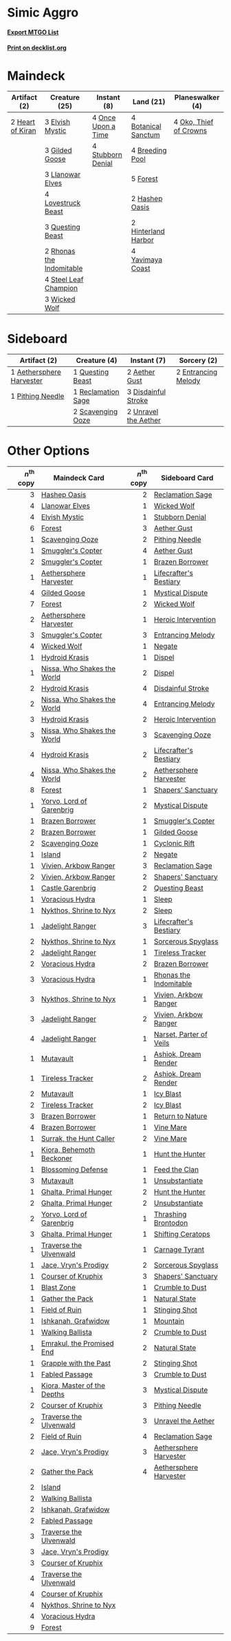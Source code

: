 # Simic Aggro

#### [Export MTGO List](../collection/Simic%20Aggro/Simic%20Aggro.txt)
#### [Print on decklist.org](http://decklist.org/?deckmain=4%09Botanical%20Sanctum%0A4%09Breeding%20Pool%0A3%09Elvish%20Mystic%0A5%09Forest%0A3%09Gilded%20Goose%0A2%09Hashep%20Oasis%0A2%09Heart%20of%20Kiran%0A2%09Hinterland%20Harbor%0A3%09Llanowar%20Elves%0A4%09Lovestruck%20Beast%0A4%09Oko,%20Thief%20of%20Crowns%0A4%09Once%20Upon%20a%20Time%0A3%09Questing%20Beast%0A2%09Rhonas%20the%20Indomitable%0A4%09Steel%20Leaf%20Champion%0A4%09Stubborn%20Denial%0A3%09Wicked%20Wolf%0A4%09Yavimaya%20Coast&deckside=2%09Aether%20Gust%0A1%09Aethersphere%20Harvester%0A3%09Disdainful%20Stroke%0A2%09Entrancing%20Melody%0A1%09Pithing%20Needle%0A1%09Questing%20Beast%0A1%09Reclamation%20Sage%0A2%09Scavenging%20Ooze%0A2%09Unravel%20the%20Aether)
# Maindeck

|                                       Artifact (2)                                        |                                           Creature (25)                                           |                                         Instant (8)                                         |                                          Land (21)                                           |                                        Planeswalker (4)                                         |
|-------------------------------------------------------------------------------------------|---------------------------------------------------------------------------------------------------|---------------------------------------------------------------------------------------------|----------------------------------------------------------------------------------------------|-------------------------------------------------------------------------------------------------|
|2 [Heart of Kiran](http://gatherer.wizards.com/Pages/Card/Details.aspx?multiverseid=423820)|3 [Elvish Mystic](http://gatherer.wizards.com/Pages/Card/Details.aspx?multiverseid=389499)         |4 [Once Upon a Time](http://gatherer.wizards.com/Pages/Card/Details.aspx?multiverseid=473131)|4 [Botanical Sanctum](http://gatherer.wizards.com/Pages/Card/Details.aspx?multiverseid=417817)|4 [Oko, Thief of Crowns](http://gatherer.wizards.com/Pages/Card/Details.aspx?multiverseid=473159)|
|                                                                                           |3 [Gilded Goose](http://gatherer.wizards.com/Pages/Card/Details.aspx?multiverseid=473122)          |4 [Stubborn Denial](http://gatherer.wizards.com/Pages/Card/Details.aspx?multiverseid=386673) |4 [Breeding Pool](http://gatherer.wizards.com/Pages/Card/Details.aspx?multiverseid=97088)     |                                                                                                 |
|                                                                                           |3 [Llanowar Elves](http://gatherer.wizards.com/Pages/Card/Details.aspx?multiverseid=129626)        |                                                                                             |5 [Forest](http://gatherer.wizards.com/Pages/Card/Details.aspx?multiverseid=439860)           |                                                                                                 |
|                                                                                           |4 [Lovestruck Beast](http://gatherer.wizards.com/Pages/Card/Details.aspx?multiverseid=473127)      |                                                                                             |2 [Hashep Oasis](http://gatherer.wizards.com/Pages/Card/Details.aspx?multiverseid=430866)     |                                                                                                 |
|                                                                                           |3 [Questing Beast](http://gatherer.wizards.com/Pages/Card/Details.aspx?multiverseid=473133)        |                                                                                             |2 [Hinterland Harbor](http://gatherer.wizards.com/Pages/Card/Details.aspx?multiverseid=443128)|                                                                                                 |
|                                                                                           |2 [Rhonas the Indomitable](http://gatherer.wizards.com/Pages/Card/Details.aspx?multiverseid=426884)|                                                                                             |4 [Yavimaya Coast](http://gatherer.wizards.com/Pages/Card/Details.aspx?multiverseid=129810)   |                                                                                                 |
|                                                                                           |4 [Steel Leaf Champion](http://gatherer.wizards.com/Pages/Card/Details.aspx?multiverseid=443070)   |                                                                                             |                                                                                              |                                                                                                 |
|                                                                                           |3 [Wicked Wolf](http://gatherer.wizards.com/Pages/Card/Details.aspx?multiverseid=473143)           |                                                                                             |                                                                                              |                                                                                                 |


# Sideboard

|                                           Artifact (2)                                            |                                        Creature (4)                                         |                                          Instant (7)                                          |                                         Sorcery (2)                                          |
|---------------------------------------------------------------------------------------------------|---------------------------------------------------------------------------------------------|-----------------------------------------------------------------------------------------------|----------------------------------------------------------------------------------------------|
|1 [Aethersphere Harvester](http://gatherer.wizards.com/Pages/Card/Details.aspx?multiverseid=423809)|1 [Questing Beast](http://gatherer.wizards.com/Pages/Card/Details.aspx?multiverseid=473133)  |2 [Aether Gust](http://gatherer.wizards.com/Pages/Card/Details.aspx?multiverseid=466796)       |2 [Entrancing Melody](http://gatherer.wizards.com/Pages/Card/Details.aspx?multiverseid=435207)|
|1 [Pithing Needle](http://gatherer.wizards.com/Pages/Card/Details.aspx?multiverseid=129526)        |1 [Reclamation Sage](http://gatherer.wizards.com/Pages/Card/Details.aspx?multiverseid=389651)|3 [Disdainful Stroke](http://gatherer.wizards.com/Pages/Card/Details.aspx?multiverseid=420705) |                                                                                              |
|                                                                                                   |2 [Scavenging Ooze](http://gatherer.wizards.com/Pages/Card/Details.aspx?multiverseid=420783) |2 [Unravel the Aether](http://gatherer.wizards.com/Pages/Card/Details.aspx?multiverseid=378515)|                                                                                              |


# Other Options

|*n*<sup>th</sup> copy|                                            Maindeck Card                                             |*n*<sup>th</sup> copy|                                          Sideboard Card                                          |
|--------------------:|------------------------------------------------------------------------------------------------------|--------------------:|--------------------------------------------------------------------------------------------------|
|                    3|[Hashep Oasis](http://gatherer.wizards.com/Pages/Card/Details.aspx?multiverseid=430866)               |                    2|[Reclamation Sage](http://gatherer.wizards.com/Pages/Card/Details.aspx?multiverseid=389651)       |
|                    4|[Llanowar Elves](http://gatherer.wizards.com/Pages/Card/Details.aspx?multiverseid=129626)             |                    1|[Wicked Wolf](http://gatherer.wizards.com/Pages/Card/Details.aspx?multiverseid=473143)            |
|                    4|[Elvish Mystic](http://gatherer.wizards.com/Pages/Card/Details.aspx?multiverseid=389499)              |                    1|[Stubborn Denial](http://gatherer.wizards.com/Pages/Card/Details.aspx?multiverseid=386673)        |
|                    6|[Forest](http://gatherer.wizards.com/Pages/Card/Details.aspx?multiverseid=439860)                     |                    3|[Aether Gust](http://gatherer.wizards.com/Pages/Card/Details.aspx?multiverseid=466796)            |
|                    1|[Scavenging Ooze](http://gatherer.wizards.com/Pages/Card/Details.aspx?multiverseid=420783)            |                    2|[Pithing Needle](http://gatherer.wizards.com/Pages/Card/Details.aspx?multiverseid=129526)         |
|                    1|[Smuggler's Copter](http://gatherer.wizards.com/Pages/Card/Details.aspx?multiverseid=417808)          |                    4|[Aether Gust](http://gatherer.wizards.com/Pages/Card/Details.aspx?multiverseid=466796)            |
|                    2|[Smuggler's Copter](http://gatherer.wizards.com/Pages/Card/Details.aspx?multiverseid=417808)          |                    1|[Brazen Borrower](http://gatherer.wizards.com/Pages/Card/Details.aspx?multiverseid=473001)        |
|                    1|[Aethersphere Harvester](http://gatherer.wizards.com/Pages/Card/Details.aspx?multiverseid=423809)     |                    1|[Lifecrafter's Bestiary](http://gatherer.wizards.com/Pages/Card/Details.aspx?multiverseid=423829) |
|                    4|[Gilded Goose](http://gatherer.wizards.com/Pages/Card/Details.aspx?multiverseid=473122)               |                    1|[Mystical Dispute](http://gatherer.wizards.com/Pages/Card/Details.aspx?multiverseid=473020)       |
|                    7|[Forest](http://gatherer.wizards.com/Pages/Card/Details.aspx?multiverseid=439860)                     |                    2|[Wicked Wolf](http://gatherer.wizards.com/Pages/Card/Details.aspx?multiverseid=473143)            |
|                    2|[Aethersphere Harvester](http://gatherer.wizards.com/Pages/Card/Details.aspx?multiverseid=423809)     |                    1|[Heroic Intervention](http://gatherer.wizards.com/Pages/Card/Details.aspx?multiverseid=423776)    |
|                    3|[Smuggler's Copter](http://gatherer.wizards.com/Pages/Card/Details.aspx?multiverseid=417808)          |                    3|[Entrancing Melody](http://gatherer.wizards.com/Pages/Card/Details.aspx?multiverseid=435207)      |
|                    4|[Wicked Wolf](http://gatherer.wizards.com/Pages/Card/Details.aspx?multiverseid=473143)                |                    1|[Negate](http://gatherer.wizards.com/Pages/Card/Details.aspx?multiverseid=423707)                 |
|                    1|[Hydroid Krasis](http://gatherer.wizards.com/Pages/Card/Details.aspx?multiverseid=457327)             |                    1|[Dispel](http://gatherer.wizards.com/Pages/Card/Details.aspx?multiverseid=401858)                 |
|                    1|[Nissa, Who Shakes the World](http://gatherer.wizards.com/Pages/Card/Details.aspx?multiverseid=461096)|                    2|[Dispel](http://gatherer.wizards.com/Pages/Card/Details.aspx?multiverseid=401858)                 |
|                    2|[Hydroid Krasis](http://gatherer.wizards.com/Pages/Card/Details.aspx?multiverseid=457327)             |                    4|[Disdainful Stroke](http://gatherer.wizards.com/Pages/Card/Details.aspx?multiverseid=420705)      |
|                    2|[Nissa, Who Shakes the World](http://gatherer.wizards.com/Pages/Card/Details.aspx?multiverseid=461096)|                    4|[Entrancing Melody](http://gatherer.wizards.com/Pages/Card/Details.aspx?multiverseid=435207)      |
|                    3|[Hydroid Krasis](http://gatherer.wizards.com/Pages/Card/Details.aspx?multiverseid=457327)             |                    2|[Heroic Intervention](http://gatherer.wizards.com/Pages/Card/Details.aspx?multiverseid=423776)    |
|                    3|[Nissa, Who Shakes the World](http://gatherer.wizards.com/Pages/Card/Details.aspx?multiverseid=461096)|                    3|[Scavenging Ooze](http://gatherer.wizards.com/Pages/Card/Details.aspx?multiverseid=420783)        |
|                    4|[Hydroid Krasis](http://gatherer.wizards.com/Pages/Card/Details.aspx?multiverseid=457327)             |                    2|[Lifecrafter's Bestiary](http://gatherer.wizards.com/Pages/Card/Details.aspx?multiverseid=423829) |
|                    4|[Nissa, Who Shakes the World](http://gatherer.wizards.com/Pages/Card/Details.aspx?multiverseid=461096)|                    2|[Aethersphere Harvester](http://gatherer.wizards.com/Pages/Card/Details.aspx?multiverseid=423809) |
|                    8|[Forest](http://gatherer.wizards.com/Pages/Card/Details.aspx?multiverseid=439860)                     |                    1|[Shapers' Sanctuary](http://gatherer.wizards.com/Pages/Card/Details.aspx?multiverseid=435362)     |
|                    1|[Yorvo, Lord of Garenbrig](http://gatherer.wizards.com/Pages/Card/Details.aspx?multiverseid=473147)   |                    2|[Mystical Dispute](http://gatherer.wizards.com/Pages/Card/Details.aspx?multiverseid=473020)       |
|                    1|[Brazen Borrower](http://gatherer.wizards.com/Pages/Card/Details.aspx?multiverseid=473001)            |                    1|[Smuggler's Copter](http://gatherer.wizards.com/Pages/Card/Details.aspx?multiverseid=417808)      |
|                    2|[Brazen Borrower](http://gatherer.wizards.com/Pages/Card/Details.aspx?multiverseid=473001)            |                    1|[Gilded Goose](http://gatherer.wizards.com/Pages/Card/Details.aspx?multiverseid=473122)           |
|                    2|[Scavenging Ooze](http://gatherer.wizards.com/Pages/Card/Details.aspx?multiverseid=420783)            |                    1|[Cyclonic Rift](http://gatherer.wizards.com/Pages/Card/Details.aspx?multiverseid=389477)          |
|                    1|[Island](http://gatherer.wizards.com/Pages/Card/Details.aspx?multiverseid=439857)                     |                    2|[Negate](http://gatherer.wizards.com/Pages/Card/Details.aspx?multiverseid=423707)                 |
|                    1|[Vivien, Arkbow Ranger](http://gatherer.wizards.com/Pages/Card/Details.aspx?multiverseid=466953)      |                    3|[Reclamation Sage](http://gatherer.wizards.com/Pages/Card/Details.aspx?multiverseid=389651)       |
|                    2|[Vivien, Arkbow Ranger](http://gatherer.wizards.com/Pages/Card/Details.aspx?multiverseid=466953)      |                    2|[Shapers' Sanctuary](http://gatherer.wizards.com/Pages/Card/Details.aspx?multiverseid=435362)     |
|                    1|[Castle Garenbrig](http://gatherer.wizards.com/Pages/Card/Details.aspx?multiverseid=473202)           |                    2|[Questing Beast](http://gatherer.wizards.com/Pages/Card/Details.aspx?multiverseid=473133)         |
|                    1|[Voracious Hydra](http://gatherer.wizards.com/Pages/Card/Details.aspx?multiverseid=466954)            |                    1|[Sleep](http://gatherer.wizards.com/Pages/Card/Details.aspx?multiverseid=405385)                  |
|                    1|[Nykthos, Shrine to Nyx](http://gatherer.wizards.com/Pages/Card/Details.aspx?multiverseid=373713)     |                    2|[Sleep](http://gatherer.wizards.com/Pages/Card/Details.aspx?multiverseid=405385)                  |
|                    1|[Jadelight Ranger](http://gatherer.wizards.com/Pages/Card/Details.aspx?multiverseid=439793)           |                    3|[Lifecrafter's Bestiary](http://gatherer.wizards.com/Pages/Card/Details.aspx?multiverseid=423829) |
|                    2|[Nykthos, Shrine to Nyx](http://gatherer.wizards.com/Pages/Card/Details.aspx?multiverseid=373713)     |                    1|[Sorcerous Spyglass](http://gatherer.wizards.com/Pages/Card/Details.aspx?multiverseid=435407)     |
|                    2|[Jadelight Ranger](http://gatherer.wizards.com/Pages/Card/Details.aspx?multiverseid=439793)           |                    1|[Tireless Tracker](http://gatherer.wizards.com/Pages/Card/Details.aspx?multiverseid=409997)       |
|                    2|[Voracious Hydra](http://gatherer.wizards.com/Pages/Card/Details.aspx?multiverseid=466954)            |                    2|[Brazen Borrower](http://gatherer.wizards.com/Pages/Card/Details.aspx?multiverseid=473001)        |
|                    3|[Voracious Hydra](http://gatherer.wizards.com/Pages/Card/Details.aspx?multiverseid=466954)            |                    1|[Rhonas the Indomitable](http://gatherer.wizards.com/Pages/Card/Details.aspx?multiverseid=426884) |
|                    3|[Nykthos, Shrine to Nyx](http://gatherer.wizards.com/Pages/Card/Details.aspx?multiverseid=373713)     |                    1|[Vivien, Arkbow Ranger](http://gatherer.wizards.com/Pages/Card/Details.aspx?multiverseid=466953)  |
|                    3|[Jadelight Ranger](http://gatherer.wizards.com/Pages/Card/Details.aspx?multiverseid=439793)           |                    2|[Vivien, Arkbow Ranger](http://gatherer.wizards.com/Pages/Card/Details.aspx?multiverseid=466953)  |
|                    4|[Jadelight Ranger](http://gatherer.wizards.com/Pages/Card/Details.aspx?multiverseid=439793)           |                    1|[Narset, Parter of Veils](http://gatherer.wizards.com/Pages/Card/Details.aspx?multiverseid=460988)|
|                    1|[Mutavault](http://gatherer.wizards.com/Pages/Card/Details.aspx?multiverseid=370733)                  |                    1|[Ashiok, Dream Render](http://gatherer.wizards.com/Pages/Card/Details.aspx?multiverseid=461155)   |
|                    1|[Tireless Tracker](http://gatherer.wizards.com/Pages/Card/Details.aspx?multiverseid=409997)           |                    2|[Ashiok, Dream Render](http://gatherer.wizards.com/Pages/Card/Details.aspx?multiverseid=461155)   |
|                    2|[Mutavault](http://gatherer.wizards.com/Pages/Card/Details.aspx?multiverseid=370733)                  |                    1|[Icy Blast](http://gatherer.wizards.com/Pages/Card/Details.aspx?multiverseid=386563)              |
|                    2|[Tireless Tracker](http://gatherer.wizards.com/Pages/Card/Details.aspx?multiverseid=409997)           |                    2|[Icy Blast](http://gatherer.wizards.com/Pages/Card/Details.aspx?multiverseid=386563)              |
|                    3|[Brazen Borrower](http://gatherer.wizards.com/Pages/Card/Details.aspx?multiverseid=473001)            |                    1|[Return to Nature](http://gatherer.wizards.com/Pages/Card/Details.aspx?multiverseid=461102)       |
|                    4|[Brazen Borrower](http://gatherer.wizards.com/Pages/Card/Details.aspx?multiverseid=473001)            |                    1|[Vine Mare](http://gatherer.wizards.com/Pages/Card/Details.aspx?multiverseid=447343)              |
|                    1|[Surrak, the Hunt Caller](http://gatherer.wizards.com/Pages/Card/Details.aspx?multiverseid=394721)    |                    2|[Vine Mare](http://gatherer.wizards.com/Pages/Card/Details.aspx?multiverseid=447343)              |
|                    1|[Kiora, Behemoth Beckoner](http://gatherer.wizards.com/Pages/Card/Details.aspx?multiverseid=461159)   |                    1|[Hunt the Hunter](http://gatherer.wizards.com/Pages/Card/Details.aspx?multiverseid=373668)        |
|                    1|[Blossoming Defense](http://gatherer.wizards.com/Pages/Card/Details.aspx?multiverseid=417719)         |                    1|[Feed the Clan](http://gatherer.wizards.com/Pages/Card/Details.aspx?multiverseid=386535)          |
|                    3|[Mutavault](http://gatherer.wizards.com/Pages/Card/Details.aspx?multiverseid=370733)                  |                    1|[Unsubstantiate](http://gatherer.wizards.com/Pages/Card/Details.aspx?multiverseid=414374)         |
|                    1|[Ghalta, Primal Hunger](http://gatherer.wizards.com/Pages/Card/Details.aspx?multiverseid=456564)      |                    2|[Hunt the Hunter](http://gatherer.wizards.com/Pages/Card/Details.aspx?multiverseid=373668)        |
|                    2|[Ghalta, Primal Hunger](http://gatherer.wizards.com/Pages/Card/Details.aspx?multiverseid=456564)      |                    2|[Unsubstantiate](http://gatherer.wizards.com/Pages/Card/Details.aspx?multiverseid=414374)         |
|                    2|[Yorvo, Lord of Garenbrig](http://gatherer.wizards.com/Pages/Card/Details.aspx?multiverseid=473147)   |                    1|[Thrashing Brontodon](http://gatherer.wizards.com/Pages/Card/Details.aspx?multiverseid=456570)    |
|                    3|[Ghalta, Primal Hunger](http://gatherer.wizards.com/Pages/Card/Details.aspx?multiverseid=456564)      |                    1|[Shifting Ceratops](http://gatherer.wizards.com/Pages/Card/Details.aspx?multiverseid=466948)      |
|                    1|[Traverse the Ulvenwald](http://gatherer.wizards.com/Pages/Card/Details.aspx?multiverseid=409998)     |                    1|[Carnage Tyrant](http://gatherer.wizards.com/Pages/Card/Details.aspx?multiverseid=435334)         |
|                    1|[Jace, Vryn's Prodigy](http://gatherer.wizards.com/Pages/Card/Details.aspx?multiverseid=398434)       |                    2|[Sorcerous Spyglass](http://gatherer.wizards.com/Pages/Card/Details.aspx?multiverseid=435407)     |
|                    1|[Courser of Kruphix](http://gatherer.wizards.com/Pages/Card/Details.aspx?multiverseid=442153)         |                    3|[Shapers' Sanctuary](http://gatherer.wizards.com/Pages/Card/Details.aspx?multiverseid=435362)     |
|                    1|[Blast Zone](http://gatherer.wizards.com/Pages/Card/Details.aspx?multiverseid=461171)                 |                    1|[Crumble to Dust](http://gatherer.wizards.com/Pages/Card/Details.aspx?multiverseid=401850)        |
|                    1|[Gather the Pack](http://gatherer.wizards.com/Pages/Card/Details.aspx?multiverseid=398448)            |                    1|[Natural State](http://gatherer.wizards.com/Pages/Card/Details.aspx?multiverseid=407646)          |
|                    1|[Field of Ruin](http://gatherer.wizards.com/Pages/Card/Details.aspx?multiverseid=435415)              |                    1|[Stinging Shot](http://gatherer.wizards.com/Pages/Card/Details.aspx?multiverseid=426891)          |
|                    1|[Ishkanah, Grafwidow](http://gatherer.wizards.com/Pages/Card/Details.aspx?multiverseid=414463)        |                    1|[Mountain](http://gatherer.wizards.com/Pages/Card/Details.aspx?multiverseid=439859)               |
|                    1|[Walking Ballista](http://gatherer.wizards.com/Pages/Card/Details.aspx?multiverseid=423848)           |                    2|[Crumble to Dust](http://gatherer.wizards.com/Pages/Card/Details.aspx?multiverseid=401850)        |
|                    1|[Emrakul, the Promised End](http://gatherer.wizards.com/Pages/Card/Details.aspx?multiverseid=414295)  |                    2|[Natural State](http://gatherer.wizards.com/Pages/Card/Details.aspx?multiverseid=407646)          |
|                    1|[Grapple with the Past](http://gatherer.wizards.com/Pages/Card/Details.aspx?multiverseid=451103)      |                    2|[Stinging Shot](http://gatherer.wizards.com/Pages/Card/Details.aspx?multiverseid=426891)          |
|                    1|[Fabled Passage](http://gatherer.wizards.com/Pages/Card/Details.aspx?multiverseid=473206)             |                    3|[Crumble to Dust](http://gatherer.wizards.com/Pages/Card/Details.aspx?multiverseid=401850)        |
|                    1|[Kiora, Master of the Depths](http://gatherer.wizards.com/Pages/Card/Details.aspx?multiverseid=401931)|                    3|[Mystical Dispute](http://gatherer.wizards.com/Pages/Card/Details.aspx?multiverseid=473020)       |
|                    2|[Courser of Kruphix](http://gatherer.wizards.com/Pages/Card/Details.aspx?multiverseid=442153)         |                    3|[Pithing Needle](http://gatherer.wizards.com/Pages/Card/Details.aspx?multiverseid=129526)         |
|                    2|[Traverse the Ulvenwald](http://gatherer.wizards.com/Pages/Card/Details.aspx?multiverseid=409998)     |                    3|[Unravel the Aether](http://gatherer.wizards.com/Pages/Card/Details.aspx?multiverseid=378515)     |
|                    2|[Field of Ruin](http://gatherer.wizards.com/Pages/Card/Details.aspx?multiverseid=435415)              |                    4|[Reclamation Sage](http://gatherer.wizards.com/Pages/Card/Details.aspx?multiverseid=389651)       |
|                    2|[Jace, Vryn's Prodigy](http://gatherer.wizards.com/Pages/Card/Details.aspx?multiverseid=398434)       |                    3|[Aethersphere Harvester](http://gatherer.wizards.com/Pages/Card/Details.aspx?multiverseid=423809) |
|                    2|[Gather the Pack](http://gatherer.wizards.com/Pages/Card/Details.aspx?multiverseid=398448)            |                    4|[Aethersphere Harvester](http://gatherer.wizards.com/Pages/Card/Details.aspx?multiverseid=423809) |
|                    2|[Island](http://gatherer.wizards.com/Pages/Card/Details.aspx?multiverseid=439857)                     |                     |                                                                                                  |
|                    2|[Walking Ballista](http://gatherer.wizards.com/Pages/Card/Details.aspx?multiverseid=423848)           |                     |                                                                                                  |
|                    2|[Ishkanah, Grafwidow](http://gatherer.wizards.com/Pages/Card/Details.aspx?multiverseid=414463)        |                     |                                                                                                  |
|                    2|[Fabled Passage](http://gatherer.wizards.com/Pages/Card/Details.aspx?multiverseid=473206)             |                     |                                                                                                  |
|                    3|[Traverse the Ulvenwald](http://gatherer.wizards.com/Pages/Card/Details.aspx?multiverseid=409998)     |                     |                                                                                                  |
|                    3|[Jace, Vryn's Prodigy](http://gatherer.wizards.com/Pages/Card/Details.aspx?multiverseid=398434)       |                     |                                                                                                  |
|                    3|[Courser of Kruphix](http://gatherer.wizards.com/Pages/Card/Details.aspx?multiverseid=442153)         |                     |                                                                                                  |
|                    4|[Traverse the Ulvenwald](http://gatherer.wizards.com/Pages/Card/Details.aspx?multiverseid=409998)     |                     |                                                                                                  |
|                    4|[Courser of Kruphix](http://gatherer.wizards.com/Pages/Card/Details.aspx?multiverseid=442153)         |                     |                                                                                                  |
|                    4|[Nykthos, Shrine to Nyx](http://gatherer.wizards.com/Pages/Card/Details.aspx?multiverseid=373713)     |                     |                                                                                                  |
|                    4|[Voracious Hydra](http://gatherer.wizards.com/Pages/Card/Details.aspx?multiverseid=466954)            |                     |                                                                                                  |
|                    9|[Forest](http://gatherer.wizards.com/Pages/Card/Details.aspx?multiverseid=439860)                     |                     |                                                                                                  |

